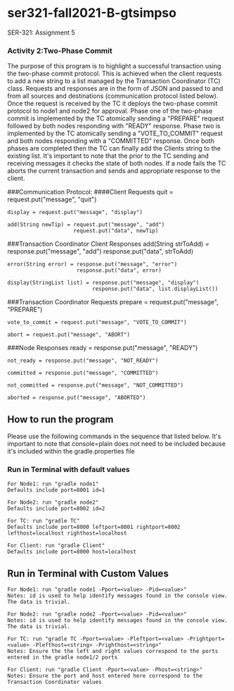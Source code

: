 # ser321-fall2021-B-gtsimpso
SER-321:  Assignment 5

### Activity 2:Two-Phase Commit
The purpose of this program is to highlight a successful transaction using the two-phase commit protocol. This is achieved when the client requests to add a new string to a list managed by the Transaction Coordinator (TC) class.  Requests and responses are in the form of JSON and passed to and from all sources and destinations (communication protocol listed below). Once the request is received by the TC it deploys the two-phase commit protocol to node1 and node2 for approval. Phase one of the two-phase commit is implemented by the TC atomically sending a "PREPARE" request followed by both nodes responding with "READY" response.  Phase two is implemented by the TC atomically sending a "VOTE_TO_COMMIT" request and both nodes responding with a "COMMITTED" response.  Once both phases are completed then the TC can finally add the Clients string to the existing list.  It's important to note that the prior to the TC sending and receiving messages it checks the state of both nodes.  If a node fails the TC aborts the current transaction and sends and appropriate response to the client.


###Communication Protocol:
####Client Requests
	quit = request.put("message", "quit")

	display = request.put("message", "display")

	add(String newTip) = request.put("message", "add")
	                     request.put("data", newTip)
###Transaction Coordinator Client Responses
	add(String strToAdd) = response.put("message", "add")
                           response.put("data", strToAdd)

	error(String error) = response.put("message", "error")
                          response.put("data", error)

	display(StringList list) = response.put("message", "display")
                               response.put("data", list.displayList())
###Transaction Coordinator Requests
	prepare = request.put("message", "PREPARE")

	vote_to_commit = request.put("message", "VOTE_TO_COMMIT")

	abort = request.put("message", "ABORT")
###Node Responses
	ready = response.put("message", "READY")

	not_ready = response.put("message", "NOT_READY")

	committed = response.put("message", "COMMITTED")

	not_committed = response.put("message", "NOT_COMMITTED")

	aborted = response.put("message", "ABORTED")
## How to run the program
Please use the following commands in the sequence that listed below.  It's important to note that console=plain does not need to be included because it's included within the gradle.properties file
### Run in Terminal with default values
```
For Node1: run "gradle node1" 
Defaults include port=8001 id=1
```
```   
For Node2: run "gradle node2"
Defaults include port=8002 id=2
``` 
```   
For TC: run "gradle TC"
Defaults include port=8000 leftport=8001 rightport=8002 lefthost=localhost righthost=localhost
``` 
```   
For Client: run "gradle Client"
Defaults include port=8000 host=localhost
``` 

## Run in Terminal with Custom Values
```
For Node1: run "gradle node1 -Pport=<value> -Pid=<value>" 
Notes: id is used to help identify messages found in the console view. The data is trivial.
```
```   
For Node2: run "gradle node2 -Pport=<value> -Pid=<value>" 
Notes: id is used to help identify messages found in the console view. The data is trivial.
``` 
```   
For TC: run "gradle TC -Pport=<value> -Pleftport=<value> -Prightport=<value> -Plefthost=<string> -Prighthost=<string>"
Notes: Ensure the the left and right values correspond to the ports entered in the gradle node1/2 ports
``` 
```   
For Client: run "gradle Client -Pport=<value> -Phost=<string>"
Notes: Ensure the port and host entered here correspond to the Transaction Coordinator values
``` 



